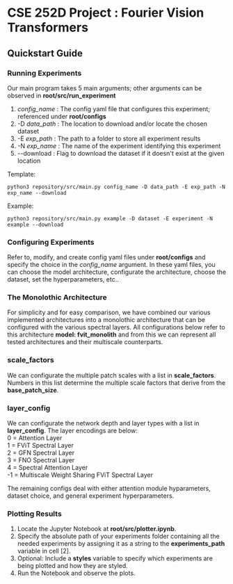 # CSE 252D Project : Fourier Vision Transformers

## Quickstart Guide

### Running Experiments 
Our main program takes 5 main arguments; other arguments can be observed in **root/src/run_experiment**
1. *config_name* : The config yaml file that configures this experiment; referenced under **root/configs**
2. -D *data_path* : The location to download and/or locate the chosen dataset
3. -E *exp_path* : The path to a folder to store all experiment results
4. -N *exp_name* : The name of the experiment identifying this experiment
5. --download : Flag to download the dataset if it doesn't exist at the given location 

Template:

    python3 repository/src/main.py config_name -D data_path -E exp_path -N exp_name --download

Example:

    python3 repository/src/main.py example -D dataset -E experiment -N example --download

### Configuring Experiments
Refer to, modify, and create config yaml files under **root/configs** and specify the choice in the *config_name* argument.
In these yaml files, you can choose the model architecture, configurate the architecture, choose the dataset, set the hyperparameters, etc..

### The Monolothic Architecture
For simplicity and for easy comparison, we have combined our various implemented architectures into a monolothic architecture that can be configured with the various spectral layers.
All configurations below refer to this architecture **model: fvit_monolith** and from this we can represent all tested architectures and their multiscale counterparts.

### scale_factors
We can configurate the multiple patch scales with a list in **scale_factors**. Numbers in this list determine the multiple scale factors that derive from the **base_patch_size**.

### layer_config
We can configurate the network depth and layer types with a list in **layer_config**. The layer encodings are below: <br>
0 = Attention Layer <br>
1 = FViT Spectral Layer <br>
2 = GFN Spectral Layer <br>
3 = FNO Spectral Layer <br>
4 = Spectral Attention Layer <br>
-1 = Multiscale Weight Sharing FViT Spectral Layer <br>

The remaining configs deal with either attention module hyparameters, dataset choice, and general experiment hyperparameters. 

### Plotting Results
1. Locate the Jupyter Notebook at **root/src/plotter.ipynb**.
2. Specify the absolute path of your experiments folder containing all the needed experiments by assigning it as a string to the **experiments_path** variable in cell [2].
3. Optional: Include a **styles** variable to specify which experiments are being plotted and how they are styled. 
4. Run the Notebook and observe the plots.